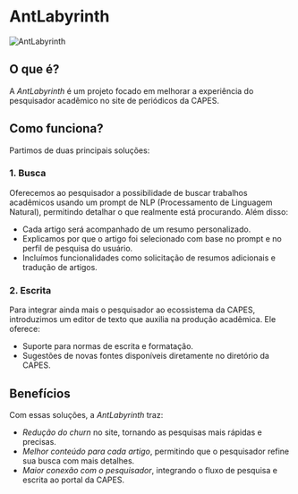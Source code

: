 # AntLabyrinth

![AntLabyrinth](https://github.com/user-attachments/assets/18af70bb-8cc6-459a-b8e7-ffd0d2fbac8a)

## O que é?

A _AntLabyrinth_ é um projeto focado em melhorar a experiência do pesquisador acadêmico no site de periódicos da CAPES.

## Como funciona?

Partimos de duas principais soluções:

### 1. Busca

Oferecemos ao pesquisador a possibilidade de buscar trabalhos acadêmicos usando um prompt de NLP (Processamento de Linguagem Natural), permitindo detalhar o que realmente está procurando. Além disso:

-   Cada artigo será acompanhado de um resumo personalizado.
-   Explicamos por que o artigo foi selecionado com base no prompt e no perfil de pesquisa do usuário.
-   Incluímos funcionalidades como solicitação de resumos adicionais e tradução de artigos.

### 2. Escrita

Para integrar ainda mais o pesquisador ao ecossistema da CAPES, introduzimos um editor de texto que auxilia na produção acadêmica. Ele oferece:

-   Suporte para normas de escrita e formatação.
-   Sugestões de novas fontes disponíveis diretamente no diretório da CAPES.

## Benefícios

Com essas soluções, a _AntLabyrinth_ traz:

-   _Redução do churn_ no site, tornando as pesquisas mais rápidas e precisas.
-   _Melhor conteúdo para cada artigo_, permitindo que o pesquisador refine sua busca com mais detalhes.
-   _Maior conexão com o pesquisador_, integrando o fluxo de pesquisa e escrita ao portal da CAPES.
